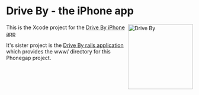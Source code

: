 Drive By - the iPhone app
=========================
<a href="http://itunes.apple.com/us/app/drive-by/id527034924">
<img width="175" height="175" valign="top" align="right" alt="Drive By" class="artwork" src="http://a5.mzstatic.com/us/r1000/104/Purple/v4/22/6a/6f/226a6ffb-bf18-3d8f-1138-cc4c62e0d918/mza_3758351011832930584.175x175-75.jpg" />
</a>

This is the Xcode project for the [Drive By iPhone app](http://itunes.apple.com/us/app/drive-by/id527034924)

It's sister project is the [Drive By rails application](http://github.com/olore/driveby-rails) which provides the www/ directory for this Phonegap project.
